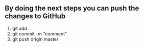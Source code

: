 ## By doing the next steps you can push the changes to GitHub

1. git add .
2. git commit -m "comment"
3. git push origin master
